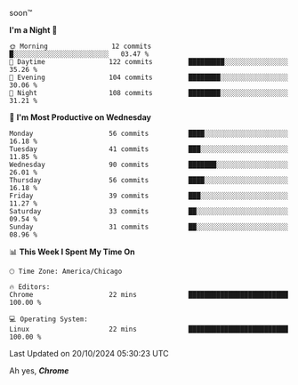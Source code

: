 soon™️

<!--START_SECTION:waka-->
**I'm a Night 🦉** 

```text
🌞 Morning                12 commits          █░░░░░░░░░░░░░░░░░░░░░░░░   03.47 % 
🌆 Daytime                122 commits         █████████░░░░░░░░░░░░░░░░   35.26 % 
🌃 Evening                104 commits         ████████░░░░░░░░░░░░░░░░░   30.06 % 
🌙 Night                  108 commits         ████████░░░░░░░░░░░░░░░░░   31.21 % 
```
📅 **I'm Most Productive on Wednesday** 

```text
Monday                   56 commits          ████░░░░░░░░░░░░░░░░░░░░░   16.18 % 
Tuesday                  41 commits          ███░░░░░░░░░░░░░░░░░░░░░░   11.85 % 
Wednesday                90 commits          ███████░░░░░░░░░░░░░░░░░░   26.01 % 
Thursday                 56 commits          ████░░░░░░░░░░░░░░░░░░░░░   16.18 % 
Friday                   39 commits          ███░░░░░░░░░░░░░░░░░░░░░░   11.27 % 
Saturday                 33 commits          ██░░░░░░░░░░░░░░░░░░░░░░░   09.54 % 
Sunday                   31 commits          ██░░░░░░░░░░░░░░░░░░░░░░░   08.96 % 
```


📊 **This Week I Spent My Time On** 

```text
🕑︎ Time Zone: America/Chicago

🔥 Editors: 
Chrome                   22 mins             █████████████████████████   100.00 % 

💻 Operating System: 
Linux                    22 mins             █████████████████████████   100.00 % 
```


 Last Updated on 20/10/2024 05:30:23 UTC
<!--END_SECTION:waka-->



Ah yes, ***Chrome***
